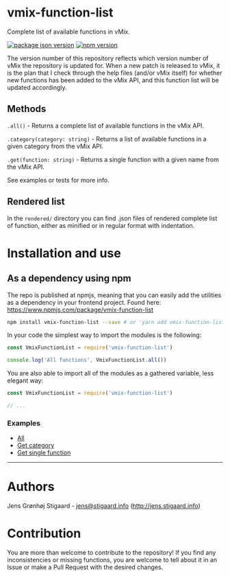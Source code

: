 # vmix-function-list
Complete list of available functions in vMix.

[![package json version](https://img.shields.io/github/package-json/v/jensstigaard/vmix-function-list.svg)](https://www.github/jensstigaard/vmix-function-list)
[![npm version](https://badge.fury.io/js/vmix-function-list.svg)](https://www.npmjs.com/package/vmix-function-list)

The version number of this repository reflects which version number of vMix the repository is updated for. 
When a new patch is released to vMix, it is the plan that I check through the help files (and/or vMix itself) for whether new functions has been added to the vMix API, and this function list will be updated accordingly.

## Methods
`.all()` - Returns a complete list of available functions in the vMix API.

`.category(category: string)` - Returns a list of available functions in a given category from the vMix API.

`.get(function: string)` - Returns a single function with a given name from the vMix API.

See examples or tests for more info.


## Rendered list
In the `rendered/` directory you can find .json files of rendered complete list of function, either as minified or in regular format with indentation. 


# Installation and use

## As a dependency using npm
The repo is published at npmjs, meaning that you can easily add the utilities as a dependency in your frontend project.
Found here: https://www.npmjs.com/package/vmix-function-list
```sh
npm install vmix-function-list --save # or 'yarn add vmix-function-list -d'
```

In your code the simplest way to import the modules is the following:

```javascript
const VmixFunctionList = require('vmix-function-list')

console.log('All functions', VmixFunctionList.all())
```

You are also able to import all of the modules as a gathered variable, less elegant way:

```javascript
const VmixFunctionList = require('vmix-function-list')

// ...
```

### Examples
- [All](./examples/all.js)
- [Get category](./examples/category.js)
- [Get single function](./examples/get.js)

---


# Authors
Jens Grønhøj Stigaard - <jens@stigaard.info> (http://jens.stigaard.info)


# Contribution
You are more than welcome to contribute to the repository! If you find any inconsistencies or missing functions, you are welcome to tell about it in an Issue or make a Pull Request with the desired changes.


